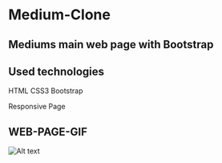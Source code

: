 #  Medium-Clone

## Mediums main web page with Bootstrap

 ## Used technologies

 HTML CSS3 Bootstrap

 Responsive Page

 

 ## WEB-PAGE-GIF

![Alt text](ekran.gif)